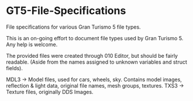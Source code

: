 # GT5-File-Specifications
File specifications for various Gran Turismo 5 file types.

This is an on-going effort to document file types used by Gran Turismo 5. 
Any help is welcome.

The provided files were created through 010 Editor, but should be fairly readable. (Aside from the names assigned to unknown variables and struct fields).

MDL3 -> Model files, used for cars, wheels, sky. Contains model images, reflection & light data, original file names, mesh groups, textures.
TXS3 -> Texture files, originally DDS Images.
